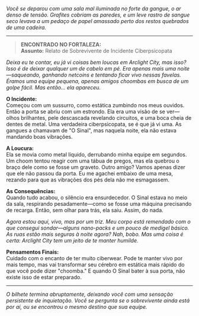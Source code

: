 _Você se deparou com uma sala mal iluminada no forte da gangue, o ar denso de tensão. Grafites cobriam as paredes, e um leve rastro de sangue seco levava a um pedaço de papel amassado perto dos restos quebrados de uma cadeira._

---

> **ENCONTRADO NO FORTALEZA:**  
> **Assunto:** Relato de Sobrevivente de Incidente Ciberpsicopata

_Deixa eu te contar, eu já vi coisas bem loucas em Arclight City, mas isso? Isso é de deixar qualquer um de cabelo em pé. Era apenas mais uma noite—saqueando, ganhando netcoins e tentando ficar vivo nessas favelas. Éramos uma equipe pequena, apenas amigos choombas em busca de um golpe fácil. Mas então… ela apareceu._

**O Incidente:**  
Começou com um sussurro, como estática zumbindo nos meus ouvidos. Então a porta se abriu com um estrondo. Ela era uma visão de se ver—olhos brilhantes, pele descascada revelando circuitos, e uma boca cheia de dentes de metal. Uma verdadeira ciberpsicopata, se é que já vi uma. As gangues a chamavam de "O Sinal", mas naquela noite, ela não estava mandando boas vibrações.

**A Loucura:**  
Ela se movia como metal líquido, derrubando minha equipe em segundos. Um choom tentou reagir com uma tábua de pregos, mas ela quebrou o braço dele como se fosse um graveto. Outro amigo? Vamos apenas dizer que ele não passou da porta. Eu me agachei embaixo de uma mesa, rezando para que as vibrações dos pés dela não me esmagassem.

**As Consequências:**  
Quando tudo acabou, o silêncio era ensurdecedor. O Sinal estava no meio da sala, respirando pesadamente—como se fosse uma máquina precisando de recarga. Então, sem olhar para trás, ela saiu. Assim, do nada.

_Agora estou aqui, vivo, mas por um triz. Meu corpo está remendado com o que consegui sondar—alguns nano-packs e um pouco de medigel básico. As ruas estão mais seguras à noite agora? Nah, bobo. Mas uma coisa é certa: Arclight City tem um jeito de te manter humilde._

**Pensamentos Finais:**  
Cuidado com o encanto de ter muito ciberwear. Pode te manter vivo por mais tempo, mas vai transformar seu cérebro em estática mais rápido do que você pode dizer "choomba." E quando O Sinal bater à sua porta, não existe isso de estar preparado.

---

_O bilhete termina abruptamente, deixando você com uma sensação persistente de inquietação. Você se pergunta se o sobrevivente ainda está por aí, ou se encontrou o mesmo destino que sua equipe._
